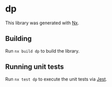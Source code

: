 # dp

This library was generated with [Nx](https://nx.dev).

## Building

Run `nx build dp` to build the library.

## Running unit tests

Run `nx test dp` to execute the unit tests via [Jest](https://jestjs.io).
